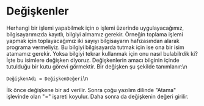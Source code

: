# Değişkenler
Herhangi bir işlemi yapabilmek için o işlemi üzerinde uygulayacağımız, bilgisayarımızda kayıtlı, bilgiyi almamız gerekir. Örneğin toplama işlemi yapmak için toplayacağımız iki sayıyı bilgisayarın hafızasından alarak programa vermeliyiz. Bu bilgiyi bilgisayarda tutmak için ise ona bir isim atamamız gerekir. Yoksa bilgiyi tekrar kullanmak için onu nasıl bulabilrdik ki? İşte bu isimlere değişken diyoruz. Değişkenlerin amacı bilginin içinde tutulduğu bir kutu görevi görmektir.
Bir değişken şu şekilde tanımlanır:\n

`DeğişkenAdı = DeğişkenDeğeri`\n

İlk önce değişkene bir ad verilir. Sonra çoğu yazılım dilinde "Atama" işlevinde olan "=" işareti koyulur. Daha sonra da değişkenin değeri girilir.

